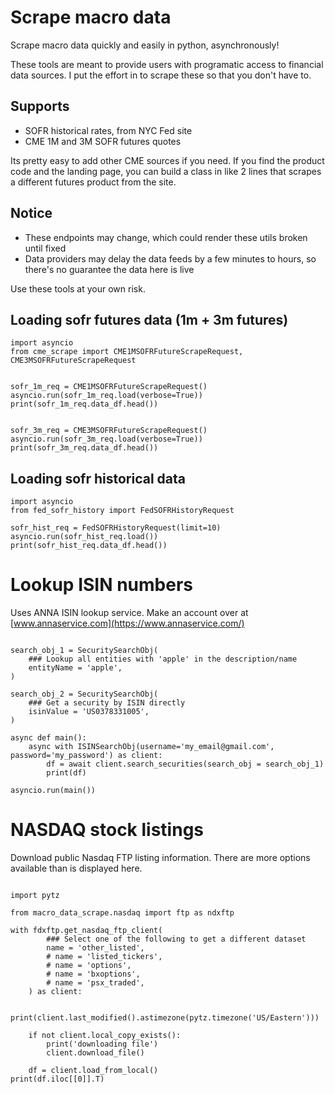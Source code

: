 # Scrape macro data
Scrape macro data quickly and easily in python, asynchronously!

These tools are meant to provide users with programatic access to financial data sources. I put the effort in to scrape these so that you don't have to.

## Supports
* SOFR historical rates, from NYC Fed site
* CME 1M and 3M SOFR futures quotes

Its pretty easy to add other CME sources if you need. If you find the product code and the landing page, you can build a class in like 2 lines that scrapes a different futures product from the site.

## Notice
* These endpoints may change, which could render these utils broken until fixed
* Data providers may delay the data feeds by a few minutes to hours, so there's no guarantee the data here is live

Use these tools at your own risk.


## Loading sofr futures data (1m + 3m futures)
```python3
import asyncio
from cme_scrape import CME1MSOFRFutureScrapeRequest, CME3MSOFRFutureScrapeRequest


sofr_1m_req = CME1MSOFRFutureScrapeRequest()
asyncio.run(sofr_1m_req.load(verbose=True))
print(sofr_1m_req.data_df.head())


sofr_3m_req = CME3MSOFRFutureScrapeRequest()
asyncio.run(sofr_3m_req.load(verbose=True))
print(sofr_3m_req.data_df.head())

```


## Loading sofr historical data
```python3
import asyncio
from fed_sofr_history import FedSOFRHistoryRequest

sofr_hist_req = FedSOFRHistoryRequest(limit=10)
asyncio.run(sofr_hist_req.load())
print(sofr_hist_req.data_df.head())

```

# Lookup ISIN numbers
Uses ANNA ISIN lookup service. Make an account over at [www.annaservice.com](https://www.annaservice.com/)
```python3

search_obj_1 = SecuritySearchObj(
    ### Lookup all entities with 'apple' in the description/name
    entityName = 'apple',
)

search_obj_2 = SecuritySearchObj(
    ### Get a security by ISIN directly
    isinValue = 'US0378331005',
)

async def main():
    async with ISINSearchObj(username='my_email@gmail.com', password='my_password') as client:
        df = await client.search_securities(search_obj = search_obj_1)
        print(df)

asyncio.run(main())
```

# NASDAQ stock listings
Download public Nasdaq FTP listing information. There are more options available than is displayed here.
```python3

import pytz

from macro_data_scrape.nasdaq import ftp as ndxftp

with fdxftp.get_nasdaq_ftp_client(
        ### Select one of the following to get a different dataset
        name = 'other_listed',
        # name = 'listed_tickers',
        # name = 'options',
        # name = 'bxoptions',
        # name = 'psx_traded',
    ) as client:

    print(client.last_modified().astimezone(pytz.timezone('US/Eastern')))

    if not client.local_copy_exists():
        print('downloading file')
        client.download_file()

    df = client.load_from_local()
print(df.iloc[[0]].T)
```
